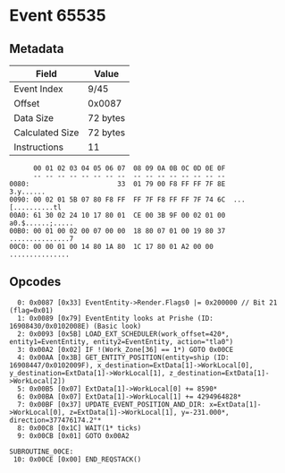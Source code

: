 # Event 65535

## Metadata

| Field           | Value    |
|-----------------|----------|
| Event Index     | 9/45     |
| Offset          | 0x0087   |
| Data Size       | 72 bytes |
| Calculated Size | 72 bytes |
| Instructions    | 11       |

```
      00 01 02 03 04 05 06 07  08 09 0A 0B 0C 0D 0E 0F
      -- -- -- -- -- -- -- --  -- -- -- -- -- -- -- --
0080:                      33  01 79 00 F8 FF FF 7F 8E         3.y......
0090: 00 02 01 5B 07 80 F8 FF  FF 7F F8 FF FF 7F 74 6C  ...[..........tl
00A0: 61 30 02 24 10 17 80 01  CE 00 3B 9F 00 02 01 00  a0.$......;.....
00B0: 00 01 00 02 00 07 00 00  18 80 07 01 00 19 80 37  ...............7
00C0: 00 00 01 00 14 80 1A 80  1C 17 80 01 A2 00 00     ............... 
```

## Opcodes

```
  0: 0x0087 [0x33] EventEntity->Render.Flags0 |= 0x200000 // Bit 21 (flag=0x01)
  1: 0x0089 [0x79] EventEntity looks at Prishe (ID: 16908430/0x0102008E) (Basic look)
  2: 0x0093 [0x5B] LOAD_EXT_SCHEDULER(work_offset=420*, entity1=EventEntity, entity2=EventEntity, action="tla0")
  3: 0x00A2 [0x02] IF !(Work_Zone[36] == 1*) GOTO 0x00CE
  4: 0x00AA [0x3B] GET_ENTITY_POSITION(entity=ship (ID: 16908447/0x0102009F), x_destination=ExtData[1]->WorkLocal[0], y_destination=ExtData[1]->WorkLocal[1], z_destination=ExtData[1]->WorkLocal[2])
  5: 0x00B5 [0x07] ExtData[1]->WorkLocal[0] += 8590*
  6: 0x00BA [0x07] ExtData[1]->WorkLocal[1] += 4294964828*
  7: 0x00BF [0x37] UPDATE_EVENT_POSITION_AND_DIR: x=ExtData[1]->WorkLocal[0], z=ExtData[1]->WorkLocal[1], y=-231.000*, direction=377476174.2°*
  8: 0x00C8 [0x1C] WAIT(1* ticks)
  9: 0x00CB [0x01] GOTO 0x00A2

SUBROUTINE_00CE:
 10: 0x00CE [0x00] END_REQSTACK()
```
